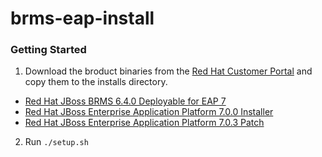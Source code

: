 # brms-eap-install

### Getting Started
1. Download the broduct binaries from the [Red Hat Customer Portal](https://access.redhat.com) and copy them to the installs directory.
  - [Red Hat JBoss BRMS 6.4.0 Deployable for EAP 7](https://access.redhat.com/jbossnetwork/restricted/softwareDownload.html?softwareId=48291&product=brms)
  - [Red Hat JBoss Enterprise Application Platform 7.0.0 Installer](https://access.redhat.com/jbossnetwork/restricted/softwareDownload.html?softwareId=43881&product=appplatform)
  - [Red Hat JBoss Enterprise Application Platform 7.0.3 Patch](https://access.redhat.com/jbossnetwork/restricted/softwareDownload.html?softwareId=47721)
2. Run `./setup.sh`

